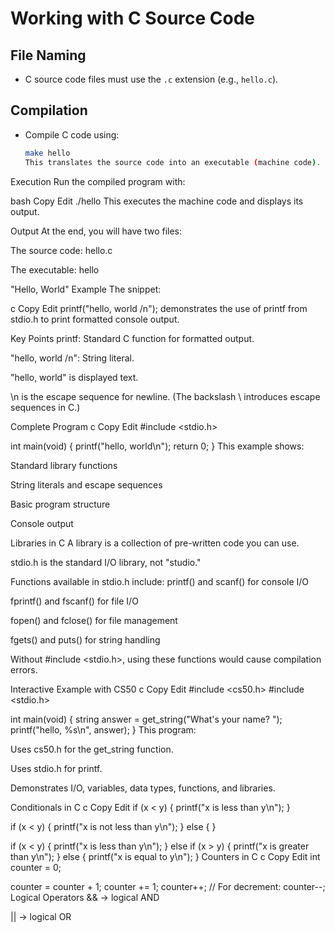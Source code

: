 # Working with C Source Code

## File Naming

- C source code files must use the `.c` extension (e.g., `hello.c`).

## Compilation

- Compile C code using:
  ```bash
  make hello
  This translates the source code into an executable (machine code).
  ```

Execution
Run the compiled program with:

bash
Copy
Edit
./hello
This executes the machine code and displays its output.

Output
At the end, you will have two files:

The source code: hello.c

The executable: hello

"Hello, World" Example
The snippet:

c
Copy
Edit
printf("hello, world /n");
demonstrates the use of printf from stdio.h to print formatted console output.

Key Points
printf: Standard C function for formatted output.

"hello, world /n": String literal.

"hello, world" is displayed text.

\n is the escape sequence for newline. (The backslash \ introduces escape sequences in C.)

Complete Program
c
Copy
Edit
#include <stdio.h>

int main(void) {
printf("hello, world\n");
return 0;
}
This example shows:

Standard library functions

String literals and escape sequences

Basic program structure

Console output

Libraries in C
A library is a collection of pre-written code you can use.

stdio.h is the standard I/O library, not "studio."

Functions available in stdio.h include:
printf() and scanf() for console I/O

fprintf() and fscanf() for file I/O

fopen() and fclose() for file management

fgets() and puts() for string handling

Without #include <stdio.h>, using these functions would cause compilation errors.

Interactive Example with CS50
c
Copy
Edit
#include <cs50.h>
#include <stdio.h>

int main(void)
{
string answer = get_string("What's your name? ");
printf("hello, %s\n", answer);
}
This program:

Uses cs50.h for the get_string function.

Uses stdio.h for printf.

Demonstrates I/O, variables, data types, functions, and libraries.

Conditionals in C
c
Copy
Edit
if (x < y) {
printf("x is less than y\n");
}

if (x < y) {
printf("x is not less than y\n");
} else {
}

if (x < y) {
printf("x is less than y\n");
} else if (x > y) {
printf("x is greater than y\n");
} else {
printf("x is equal to y\n");
}
Counters in C
c
Copy
Edit
int counter = 0;

counter = counter + 1;
counter += 1;
counter++;
// For decrement:
counter--;
Logical Operators
&& → logical AND

|| → logical OR
